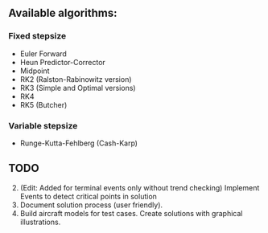 ## Available algorithms:

### Fixed stepsize
- Euler Forward
- Heun Predictor-Corrector
- Midpoint
- RK2 (Ralston-Rabinowitz version)
- RK3 (Simple and Optimal versions)
- RK4
- RK5 (Butcher)

### Variable stepsize
- Runge-Kutta-Fehlberg (Cash-Karp)

## TODO

2. (Edit: Added for terminal events only without trend checking) Implement Events to detect critical points in solution
4. Document solution process (user friendly).
5. Build aircraft models for test cases. Create solutions with graphical illustrations.
